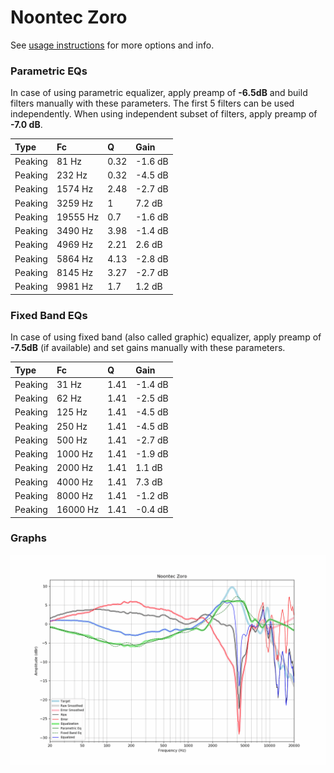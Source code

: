 # Noontec Zoro
See [usage instructions](https://github.com/jaakkopasanen/AutoEq#usage) for more options and info.

### Parametric EQs
In case of using parametric equalizer, apply preamp of **-6.5dB** and build filters manually
with these parameters. The first 5 filters can be used independently.
When using independent subset of filters, apply preamp of **-7.0 dB**.

| Type    | Fc       |    Q | Gain    |
|:--------|:---------|:-----|:--------|
| Peaking | 81 Hz    | 0.32 | -1.6 dB |
| Peaking | 232 Hz   | 0.32 | -4.5 dB |
| Peaking | 1574 Hz  | 2.48 | -2.7 dB |
| Peaking | 3259 Hz  | 1    | 7.2 dB  |
| Peaking | 19555 Hz | 0.7  | -1.6 dB |
| Peaking | 3490 Hz  | 3.98 | -1.4 dB |
| Peaking | 4969 Hz  | 2.21 | 2.6 dB  |
| Peaking | 5864 Hz  | 4.13 | -2.8 dB |
| Peaking | 8145 Hz  | 3.27 | -2.7 dB |
| Peaking | 9981 Hz  | 1.7  | 1.2 dB  |

### Fixed Band EQs
In case of using fixed band (also called graphic) equalizer, apply preamp of **-7.5dB**
(if available) and set gains manually with these parameters.

| Type    | Fc       |    Q | Gain    |
|:--------|:---------|:-----|:--------|
| Peaking | 31 Hz    | 1.41 | -1.4 dB |
| Peaking | 62 Hz    | 1.41 | -2.5 dB |
| Peaking | 125 Hz   | 1.41 | -4.5 dB |
| Peaking | 250 Hz   | 1.41 | -4.5 dB |
| Peaking | 500 Hz   | 1.41 | -2.7 dB |
| Peaking | 1000 Hz  | 1.41 | -1.9 dB |
| Peaking | 2000 Hz  | 1.41 | 1.1 dB  |
| Peaking | 4000 Hz  | 1.41 | 7.3 dB  |
| Peaking | 8000 Hz  | 1.41 | -1.2 dB |
| Peaking | 16000 Hz | 1.41 | -0.4 dB |

### Graphs
![](./Noontec%20Zoro.png)